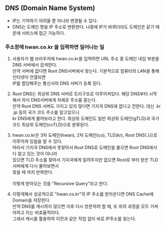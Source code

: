 ## DNS (Domain Name System)

- IP는 기억하기 어려울 뿐 아니라 변경될 수 있다.
- DNS는 도메인 명을 IP 주소로 변환한다. 나중에 IP가 바뀌더라도 도메인은 같기 때문에 서비스에 접근 가능하다.

### 주소창에 hwan.co.kr 을 입력하면 일어나는 일

1. 사용자가 웹 브라우저에 hwan.co.kr을 입력하면 URL 주소 중 도메인 네임 부분을 DNS 서버에서 검색한다. <br>
    만약 서버에 없다면 Root DNS서버에서 찾는다. 기본적으로 컴퓨터의 LAN을 통해 인터넷이 연결되면 <br>
    IP를 할당해주는 통신사의 DNS 서버가 등록 된다.

2. Root DNS는 최상위 DNS 서버로 트리구조로 이루어져있다. 해당 DNS부터 시작해서 자식 DNS서버에게 차례로 주소를 묻는다. <br>
    만약 Root DNS 서버도 가지고 있지 않다면 기지국 DNS에 없다고 전한다. 대신 .kr .jp 등의 국가 코드 주소를 알고있으니 <br>
    kr DNS에게 물어보라고 한다. 최상위 도메인도 일반 최상위 도메인(gTLD)과 국가 코드 최상위 도메인(ccTLD)으로 분류된다. <br>

3. hwan.co.kr은 3차 도메인(hwan), 2차 도메인(co), TLD(kr), Root DNS(.)으로 이루어져 있음을 알 수 있다.<br>
    따라서 기지국 DNS에서 못찾아서 Root DNS로 도메인을 물으면 Root DNS에서 다 알고 있는 것이 아니라 <br>
    있으면 TLD 주소를 찾아서 기지국에게 알려주지만 없으면 Root로 부터 받은 TLD 서버에게 다시 물어보면서<br>
    찾을 때 까지 반복한다.<br>
    <br>
    이렇게 받아오는 것을 "Recursive Query"라고 한다.<br>

4. 이렇게해서 성공적으로 "hwan.co.kr"의 IP 주소를 받아온다면 DNS Cache에 Domain을 저장한다. <br>
    만약 DNS를 캐시하지 않으면 이후 다시 방문하려 할 때, 또 위의 과정을 모두 거쳐야하고 이는 비효율적이다. <br>
    그래서 캐시를 활용하여 이전과 같은 작업 없이 바로 IP주소를 찾는다. <br>

